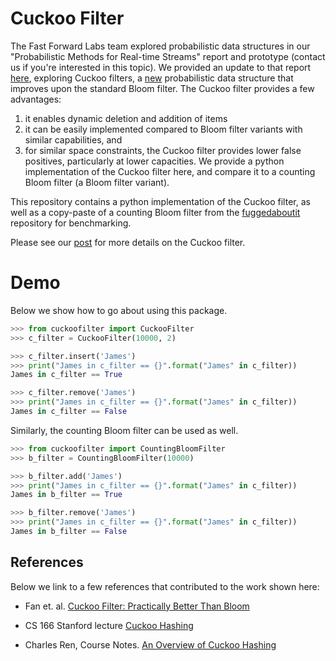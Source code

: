 # Cuckoo Filter

The Fast Forward Labs team explored probabilistic data structures
in our "Probabilistic Methods for Real-time Streams" report and 
prototype (contact us if you're interested in this topic). We 
provided an update to that report [here](http://blog.fastforwardlabs.com/post/153566952648/cuckoo-filter), exploring
Cuckoo filters, a [new](https://www.cs.cmu.edu/~dga/papers/cuckoo-conext2014.pdf) probabilistic data structure that improves upon the standard Bloom filter. The Cuckoo filter provides a few 
advantages: 
1) it enables dynamic deletion and addition of items 
2) it can be easily implemented compared to Bloom filter variants with similar capabilities, and 
3) for similar space constraints, the Cuckoo filter provides lower false positives, particularly at lower capacities. We provide a python implementation of the  Cuckoo filter here, and compare it to a counting Bloom filter (a Bloom filter variant).

This repository contains a python implementation of the Cuckoo
filter, as well as a copy-paste of a counting Bloom filter from 
the [fuggedaboutit](https://github.com/mynameisfiber/fuggetaboutit/) repository for benchmarking. 

Please see our [post](http://blog.fastforwardlabs.com/post/153566952648/cuckoo-filter) for more details on the
Cuckoo filter. 


# Demo

Below we show how to go about using this package. 

```python
>>> from cuckoofilter import CuckooFilter
>>> c_filter = CuckooFilter(10000, 2)

>>> c_filter.insert('James')
>>> print("James in c_filter == {}".format("James" in c_filter))
James in c_filter == True

>>> c_filter.remove('James')
>>> print("James in c_filter == {}".format("James" in c_filter))
James in c_filter == False
```

Similarly, the counting Bloom filter can be used as well.

```python
>>> from cuckoofilter import CountingBloomFilter
>>> b_filter = CountingBloomFilter(10000)

>>> b_filter.add('James')
>>> print("James in c_filter == {}".format("James" in c_filter))
James in b_filter == True

>>> b_filter.remove('James')
>>> print("James in c_filter == {}".format("James" in c_filter))
James in b_filter == False
``` 

## References
Below we link to a few references that contributed to the work 
shown here: 

- Fan et. al. [Cuckoo Filter: Practically Better Than Bloom](https://www.cs.cmu.edu/~dga/papers/cuckoo-conext2014.pdf)

- CS 166 Stanford lecture [Cuckoo Hashing](http://web.stanford.edu/class/cs166/lectures/13/Small13.pdf)

- Charles Ren, Course Notes. [An Overview of Cuckoo Hashing](http://cs.stanford.edu/~rishig/courses/ref/l13a.pdf)




